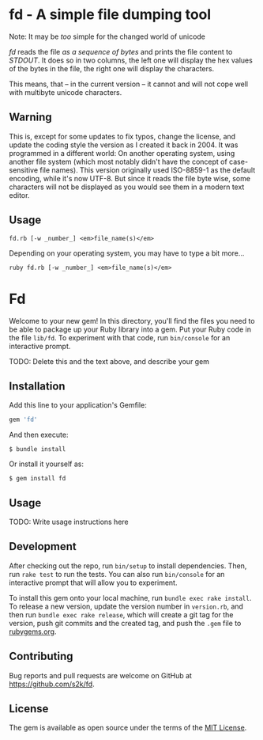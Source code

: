 # fd - A simple file dumping tool

Note: It may be _too_ simple for the changed world of unicode

_fd_ reads the file _as a sequence of bytes_ and prints the file content to _STDOUT_. It does so in two columns, the left one will display the hex values of the bytes in the file, the right one will display the characters.

This means, that – in the current version – it cannot and will not cope well with multibyte unicode characters.

## Warning

This is, except for some updates to fix typos, change the license, and update the coding style the version as I created it back in 2004. It was programmed in a different world: On another operating system, using another file system (which most notably didn't have the concept of case-sensitive file names). This version originally used ISO-8859-1 as the default encoding, while it's now UTF-8. But since it reads the file byte wise, some characters will not be displayed as you would see them in a modern text editor.

## Usage

```
fd.rb [-w _number_] <em>file_name(s)</em>
```

Depending on your operating system, you may have to type a bit more...

```
ruby fd.rb [-w _number_] <em>file_name(s)</em>
```
# Fd

Welcome to your new gem! In this directory, you'll find the files you need to be able to package up your Ruby library into a gem. Put your Ruby code in the file `lib/fd`. To experiment with that code, run `bin/console` for an interactive prompt.

TODO: Delete this and the text above, and describe your gem

## Installation

Add this line to your application's Gemfile:

```ruby
gem 'fd'
```

And then execute:

    $ bundle install

Or install it yourself as:

    $ gem install fd

## Usage

TODO: Write usage instructions here

## Development

After checking out the repo, run `bin/setup` to install dependencies. Then, run `rake test` to run the tests. You can also run `bin/console` for an interactive prompt that will allow you to experiment.

To install this gem onto your local machine, run `bundle exec rake install`. To release a new version, update the version number in `version.rb`, and then run `bundle exec rake release`, which will create a git tag for the version, push git commits and the created tag, and push the `.gem` file to [rubygems.org](https://rubygems.org).

## Contributing

Bug reports and pull requests are welcome on GitHub at https://github.com/s2k/fd.

## License

The gem is available as open source under the terms of the [MIT License](https://opensource.org/licenses/MIT).
